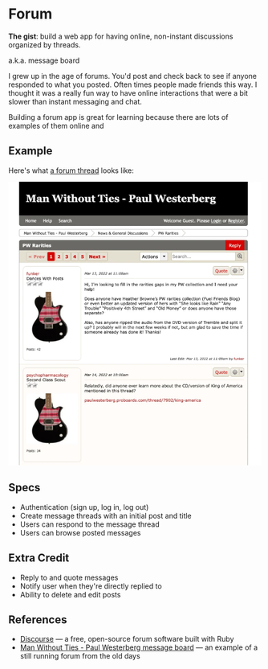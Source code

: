 # Forum

**The gist**: build a web app for having online, non-instant discussions organized by threads.

a.k.a. message board

I grew up in the age of forums. You'd post and check back to see if anyone responded to what you posted. Often times people made friends this way. I thought it was a really fun way to have online interactions that were a bit slower than instant messaging and chat.

Building a forum app is great for learning because there are lots of examples of them online and 

## Example

Here's what [a forum thread](https://paulwesterberg.proboards.com/thread/9028/pw-rarities) looks like:

![Screenshot of the Man Without Ties - Paul Westerberg forum website with a discussion thread on PW Rarities](./img/forum-example.webp)

## Specs

- Authentication (sign up, log in, log out)
- Create message threads with an initial post and title
- Users can respond to the message thread
- Users can browse posted messages

## Extra Credit

- Reply to and quote messages
- Notify user when they're directly replied to
- Ability to delete and edit posts

## References

- [Discourse](https://github.com/discourse/discourse) — a free, open-source forum software built with Ruby
- [Man Without Ties - Paul Westerberg message board](https://paulwesterberg.proboards.com/) — an example of a still running forum from the old days

